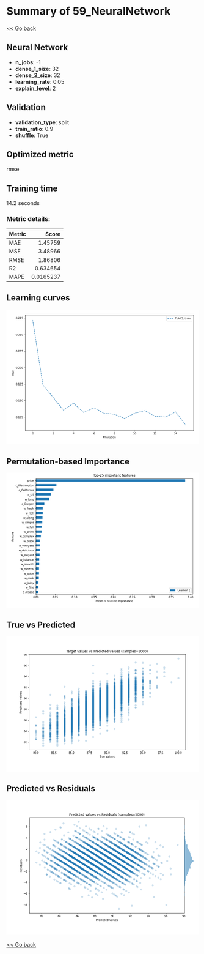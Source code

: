 # Summary of 59_NeuralNetwork

[<< Go back](../README.md)


## Neural Network
- **n_jobs**: -1
- **dense_1_size**: 32
- **dense_2_size**: 32
- **learning_rate**: 0.05
- **explain_level**: 2

## Validation
 - **validation_type**: split
 - **train_ratio**: 0.9
 - **shuffle**: True

## Optimized metric
rmse

## Training time

14.2 seconds

### Metric details:
| Metric   |     Score |
|:---------|----------:|
| MAE      | 1.45759   |
| MSE      | 3.48966   |
| RMSE     | 1.86806   |
| R2       | 0.634654  |
| MAPE     | 0.0165237 |



## Learning curves
![Learning curves](learning_curves.png)

## Permutation-based Importance
![Permutation-based Importance](permutation_importance.png)
## True vs Predicted

![True vs Predicted](true_vs_predicted.png)


## Predicted vs Residuals

![Predicted vs Residuals](predicted_vs_residuals.png)



[<< Go back](../README.md)
